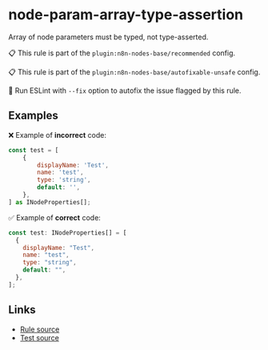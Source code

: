 [//]: # "File generated from a template. Do not edit this file directly."

# node-param-array-type-assertion

Array of node parameters must be typed, not type-asserted.

📋 This rule is part of the `plugin:n8n-nodes-base/recommended` config.

📋 This rule is part of the `plugin:n8n-nodes-base/autofixable-unsafe` config.

🔧 Run ESLint with `--fix` option to autofix the issue flagged by this rule.

## Examples

❌ Example of **incorrect** code:

```js
const test = [
    {
        displayName: 'Test',
        name: 'test',
        type: 'string',
        default: '',
    },
] as INodeProperties[];
```

✅ Example of **correct** code:

```js
const test: INodeProperties[] = [
  {
    displayName: "Test",
    name: "test",
    type: "string",
    default: "",
  },
];
```

## Links

- [Rule source](../../lib/rules/node-param-array-type-assertion.ts)
- [Test source](../../tests/node-param-array-type-assertion.test.ts)
